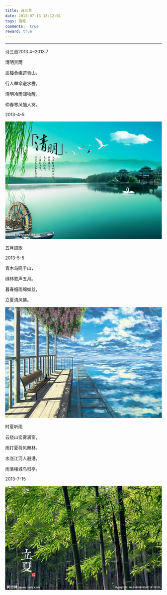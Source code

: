 ```yaml
---
title: 诗三首
date: 2013-07-13 18:12:01
tags: 随笔
comments:  true
reward: true
---
```


---
诗三首2013.4~2013.7
<!-- more -->

清明赏雨

高楼叠巘遮青山，

行人举伞避水檐。

清明冷雨润物醒，

仲春寒风恼人冥。

2013-4-5

![p1](/assets/img/7e3c1488103411.jpg)
   
五月颂歌

2013-5-5

青木鸟鸣千山，

绿林歌声五月。

暮春细雨绵如丝，

立夏清风拂。

![p2](/assets/img/b7b51488103444.jpg)

时夏听雨

云绕山峦雾满窗，

雨打夏荷风舞林。

水涨江河人避港，

雨落楼城鸟归亭。

2013-7-15

![p3](/assets/img/60901488103469.jpg)